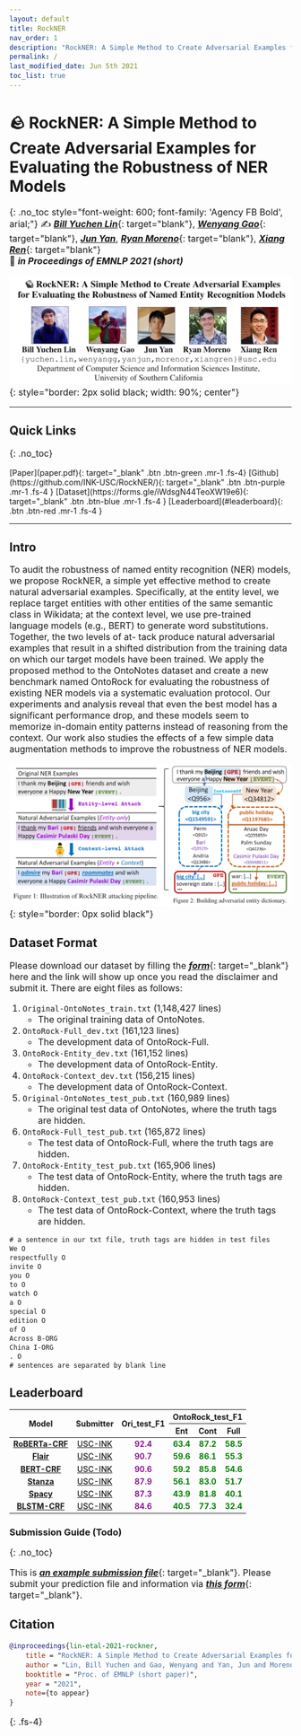 ```yaml
---
layout: default
title: RockNER
nav_order: 1
description: "RockNER: A Simple Method to Create Adversarial Examples for Evaluating the Robustness of Named Entity Recognition Models | EMNLP 2021"
permalink: /
last_modified_date: Jun 5th 2021
toc_list: true
---
```



<!-- <link href="http://allfont.net/allfont.css?fonts=agency-fb-bold" rel="stylesheet" type="text/css" /> -->

<style>
@font-face{font-family:agency fb bold;font-style:normal;font-weight:700;src:local('Agency FB Bold'),local('AgencyFB-Bold'),url(http://allfont.net/cache/fonts/agency-fb-bold_cee84847c4ab16cf2b0952d063712724.woff) format('woff'),url(http://allfont.net/cache/fonts/agency-fb-bold_cee84847c4ab16cf2b0952d063712724.ttf) format('truetype')}

p, li{
    font-size: 16px;
} 



.acc{
    font-weight: 700;
    color: green;
    text-align: center;
}

.modelname{
    font-weight: 650;
    text-align: center;
    color: blue;
}

.submitter{
    font-weight: 500;
    text-align: center;
    color: purple;
}

.date{
    font-weight: 500;
    text-align: center;
}

.traindata{
    font-weight: 600;
    text-align: center;
    color: purple;
}
/* #main-content {
    float: center;
    width: auto; } */
</style>


# 🪨 RockNER: A Simple Method to Create Adversarial Examples for Evaluating the Robustness of NER Models
{: .no_toc style="font-weight: 600; font-family: 'Agency FB Bold', arial;"}
✍️  [***Bill Yuchen Lin***](https://yuchenlin.xyz/){: target="blank"}, [***Wenyang Gao***](){: target="blank"}, [***Jun Yan***](https://junyann.github.io/), [***Ryan Moreno***](https://ryan-moreno.github.io/){: target="blank"}, [***Xiang Ren***](http://www-bcf.usc.edu/~xiangren/){: target="blank"} \
🏢  ***in Proceedings of EMNLP 2021 (short)***


![intro](images/authors.png){: style="border: 2px solid black; width: 90%; center"}

--- 
 

## Quick Links
{: .no_toc}
<!-- {: .fs-7 .fw-700 .text-blue-300 } -->
<span class="fs-4">
[Paper](paper.pdf){: target="_blank" .btn .btn-green .mr-1 .fs-4}
<!-- [Video](https://s3.amazonaws.com/pf-upload-01/u-59356/0/2021-06-25/8f53jb9/riddlesense_acl.mp4){: target="_blank" .btn .btn-green .mr-1 .fs-4} -->
[Github](https://github.com/INK-USC/RockNER/){: target="_blank" .btn .btn-purple .mr-1 .fs-4 }
[Dataset](https://forms.gle/iWdsgN44TeoXW19e6){: target="_blank" .btn .btn-blue .mr-1 .fs-4 }
[Leaderboard](#leaderboard){: .btn .btn-red .mr-1 .fs-4 }
<!-- [Download MickeyCorpus](https://forms.gle/fCxN1YAyqKpQ4cXNA){: target="_blank" .btn .btn-blue .mr-1 .fs-3 }
[Download X-CSR Datasets](https://forms.gle/gVCNgVXr1tyYkDya9){: target="_blank" .btn .btn-blue .mr-1 .fs-3 } -->
<!-- [Video](https://mega.nz/file/5SpQjJKS#J82pfZVDzy3r4aWdNF4R6O8EP5gsepbY20vYihANfgE){: target="_blank" .btn .btn-blue .mr-1 .fs-3 }
[Slides](/opencsr_naacl_slides.pptx){: target="_blank" .btn .btn-red .mr-1 .fs-3 } -->
</span> 
<!-- 
[***Intro***](#intro){: .mr-1 .fs-5} 
[***Leaderboard***](#leaderboard){:  .mr-1 .fs-5 } 
[***Citation***](#citation){: mr-1 .fs-5 } -->
<!-- - TOC
{:toc} -->

<!-- [Download MickeyCorpus](https://forms.gle/fCxN1YAyqKpQ4cXNA){: target="_blank" .btn .btn-blue .mr-1 .fs-3 }
[Download X-CSR Datasets](https://forms.gle/gVCNgVXr1tyYkDya9){: target="_blank" .btn .btn-blue .mr-1 .fs-3 } -->
<!-- [Video](https://mega.nz/file/5SpQjJKS#J82pfZVDzy3r4aWdNF4R6O8EP5gsepbY20vYihANfgE){: target="_blank" .btn .btn-blue .mr-1 .fs-3 }
[Slides](/opencsr_naacl_slides.pptx){: target="_blank" .btn .btn-red .mr-1 .fs-3 } -->
---
 
## Intro
<!-- This is the project site for the paper, [_Differentiable Cross-Lingual Commonsense Reasoning_](https://www.aclweb.org/anthology/2021.naacl-main.366/){: target="_blank"}, by [_Bill Yuchen Lin_](https://yuchenlin.xyz/){: target="_blank"}, [_Haitian Sun_](https://scholar.google.com/citations?user=opSHsTQAAAAJ&hl=en){: target="_blank"}, [_Bhuwan Dhingra_](http://www.cs.cmu.edu/~bdhingra/){: target="_blank"}, [_Manzil Zaheer_](https://scholar.google.com/citations?user=A33FhJMAAAAJ&hl=en){: target="_blank"}, [_Xiang Ren_](http://ink-ron.usc.edu/xiangren/){: target="_blank"}, and [_William W. Cohen_](https://wwcohen.github.io/){: target="_blank"}, in Proc. of [*NAACL 2021*](https://2021.naacl.org/){: target="_blank"}. 
This is a joint work by Google Research and USC. -->

 

<!-- ##  --> 
<!-- ***Abstract.***{: .text-red-100}  -->
 
To audit the robustness of named entity recognition (NER) models, we propose RockNER, a simple yet effective method to create natural adversarial examples. Specifically, at the entity level, we replace target entities with other entities of the same semantic class in Wikidata; at the context level, we use pre-trained language models (e.g., BERT) to generate word substitutions. Together, the two levels of at- tack produce natural adversarial examples that result in a shifted distribution from the training data on which our target models have been trained. We apply the proposed method to the OntoNotes dataset and create a new benchmark named OntoRock for evaluating the robustness of existing NER models via a systematic evaluation protocol. Our experiments and analysis reveal that even the best model has a significant performance drop, and these models seem to memorize in-domain entity patterns instead of reasoning from the context. Our work also studies the effects of a few simple data augmentation methods to improve the robustness of NER models.
<!-- \footnote{Our code and data are publicly available at the project website: \url{https://inklab.usc.edu/rockner}.} -->

![intro](images/introduction.png){: style="border: 0px solid black"}

## Dataset Format

Please download our dataset by filling the [***form***](https://forms.gle/iWdsgN44TeoXW19e6){: target="_blank"} here and the link will show up once you read the disclaimer and submit it. There are eight files as follows:

1. `Original-OntoNotes_train.txt` (1,148,427 lines)
    - The original training data of OntoNotes.
1. `OntoRock-Full_dev.txt` (161,123 lines)
    - The development data of OntoRock-Full.
1. `OntoRock-Entity_dev.txt` (161,152 lines)
    - The development data of OntoRock-Entity.
1. `OntoRock-Context_dev.txt` (156,215 lines)
    - The development data of OntoRock-Context.
1. `Original-OntoNotes_test_pub.txt` (160,989 lines)
    - The original test data of OntoNotes, where the truth tags are hidden.
1. `OntoRock-Full_test_pub.txt` (165,872 lines)
    - The test data of OntoRock-Full, where the truth tags are hidden.
1. `OntoRock-Entity_test_pub.txt` (165,906 lines)
    - The test data of OntoRock-Entity, where the truth tags are hidden.
1. `OntoRock-Context_test_pub.txt` (160,953 lines)
    - The test data of OntoRock-Context, where the truth tags are hidden.

```
# a sentence in our txt file, truth tags are hidden in test files
We O
respectfully O
invite O
you O
to O
watch O
a O
special O
edition O
of O
Across B-ORG
China I-ORG
. O
# sentences are separated by blank line
```


## Leaderboard

<table>
<thead>
  <tr>
    <th rowspan="2">Model</th>
    <th rowspan="2">Submitter</th>
    <th rowspan="2">Ori_test_F1</th>
    <th colspan="3">OntoRock_test_F1</th>
  </tr>
  <tr>
    <th>Ent</th>
    <th>Cont</th>
    <th>Full</th>
  </tr>
</thead>
<tbody>
  <tr>
    <td class="modelname"><a href="https://arxiv.org/abs/1907.11692" target="_blank">RoBERTa-CRF </a></td>
    <td class="submitter"><a href="http://inklab.usc.edu" target="_blank" title="9/10/2021">USC-INK</a></td>
    <td class="traindata">92.4</td>
    <td class="acc">63.4</td>
    <td class="acc">87.2</td>
    <td class="acc">58.5</td>
  </tr>
  <tr>
    <td class="modelname"><a href="https://aclanthology.org/C18-1139/" target="_blank">Flair </a></td>
    <td class="submitter"><a href="http://inklab.usc.edu" target="_blank" title="9/10/2021">USC-INK</a></td>
    <td class="traindata">90.7</td>
    <td class="acc">59.6</td>
    <td class="acc">86.1</td>
    <td class="acc">55.3</td>
  </tr>
  <tr>
    <td class="modelname"><a href="https://aclanthology.org/N19-1423/" target="_blank">BERT-CRF </a></td>
    <td class="submitter"><a href="http://inklab.usc.edu" target="_blank" title="9/10/2021">USC-INK</a></td>
    <td class="traindata">90.6</td>
    <td class="acc">59.2</td>
    <td class="acc">85.8</td>
    <td class="acc">54.6</td>
  </tr>
  <tr>
    <td class="modelname"><a href="https://aclanthology.org/2020.acl-demos.14/" target="_blank">Stanza </a></td>
    <td class="submitter"><a href="http://inklab.usc.edu" target="_blank" title="9/10/2021">USC-INK</a></td>
    <td class="traindata">87.9</td>
    <td class="acc">56.1</td>
    <td class="acc">83.0</td>
    <td class="acc">51.7</td>
  </tr>
  <tr>
    <td class="modelname"><a href="https://zenodo.org/record/5226955#.YT4qx9MzbK0" target="_blank">Spacy </a></td>
    <td class="submitter"><a href="http://inklab.usc.edu" target="_blank" title="9/10/2021">USC-INK</a></td>
    <td class="traindata">87.3</td>
    <td class="acc">43.9</td>
    <td class="acc">81.8</td>
    <td class="acc">40.1</td>
  </tr>
  <tr>
    <td class="modelname"><a href="https://aclanthology.org/N16-1030/" target="_blank">BLSTM-CRF </a></td>
    <td class="submitter"><a href="http://inklab.usc.edu" target="_blank" title="9/10/2021">USC-INK</a></td>
    <td class="traindata">84.6</td>
    <td class="acc">40.5</td>
    <td class="acc">77.3</td>
    <td class="acc">32.4</td>
  </tr>
</tbody>
</table>

### Submission Guide (Todo)
{: .no_toc}

This is [***an example submission file***](submission_example.jsonl){: target="_blank"}. Please submit your prediction file and information via [***this form***](https://forms.gle/a3yyoxmgj1FoJpMM7){: target="_blank"}.

## Citation

```bibtex
@inproceedings{lin-etal-2021-rockner,
    title = "RockNER: A Simple Method to Create Adversarial Examples for Evaluating the Robustness of Named Entity Recognition Models",
    author = "Lin, Bill Yuchen and Gao, Wenyang and Yan, Jun and Moreno, Ryan and Ren, Xiang",
    booktitle = "Proc. of EMNLP (short paper)",
    year = "2021",
    note={to appear}
}
``` 
{: .fs-4}
<!-- 
[The site is under development. Please email [***yuchen.lin@usc.edu***] if you have any questions.](){: .btn .btn-red .fs-4 target="_blank"} -->

